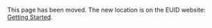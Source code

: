 This page has been moved. The new location is on the EUID website: [Getting Started](https://euid.eu/docs/category/getting-started).
